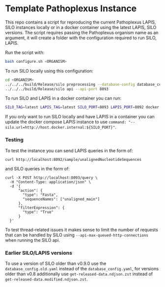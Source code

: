 # Template Pathoplexus Instance

This repo contains a script for reproducing the current Pathoplexus LAPIS, SILO instances locally or in a docker container using the latest LAPIS, SILO versions. The script requires passing the Pathoplexus organism name as an argument, it will create a folder <ORGANISM> with the configuration required to run SILO, LAPIS. 

Run the script with:

```bash
bash configure.sh <ORGANISM>
```

To run SILO locally using this configuration:

```bash
cd <ORGANISM>
../../../build/Release/silo preprocessing --database-config database_config.yaml --preprocessing-config preprocessing_config.yaml
../../../build/Release/silo api --api-port 8093
```

To run SILO and LAPIS in a docker container you can run:

```bash
SILO_TAG=latest LAPIS_TAG=latest SILO_PORT=8093 LAPIS_PORT=8092 docker compose -f docker_compose.yml up
```
If you only want to run SILO locally and have LAPIS in a container you can update the docker compose LAPIS instance to use `command: "--silo.url=http://host.docker.internal:${SILO_PORT}"`.

### Testing

To test the instance you can send LAPIS queries in the form of:

```
curl http://localhost:8092/sample/unalignedNucleotideSequences
```

and SILO queries in the form of:

```
curl -X POST http://localhost:8093/query \
  -H "Content-Type: application/json" \
  -d '{
      "action": {
        "type": "Fasta",
        "sequenceNames": ["unaligned_main"]
      },
      "filterExpression": {
        "type": "True"
      }
  }'
```

To test thread-related issues it makes sense to limit the number of requests that can be handled by SILO using `--api-max-queued-http-connections` when running the SILO api.

### Earlier SILO/LAPIS versions

To use a version of SILO older than v0.9.0 use the `database_config.old.yaml` instead of the `database_config.yaml`, for versions older than v0.8 additionally use `get-released-data.ndjson.zst` instead of `get-released-data.modified.ndjson.zst`.

